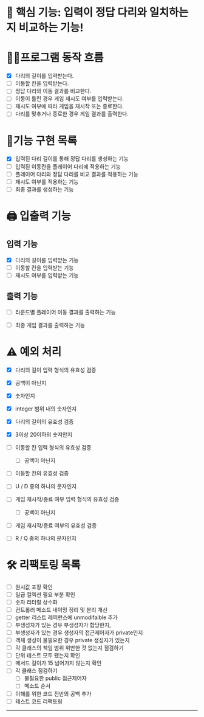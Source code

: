 # 📌 핵심 기능: 입력이 정답 다리와 일치하는지 비교하는 기능!

# 👩‍💻프로그램 동작 흐름
- [x] 다리의 길이를 입력받는다. 
- [ ] 이동할 칸을 입력받는다.
- [ ] 정답 다리와 이동 결과를 비교한다.
- [ ] 이동이 틀린 경우 게임 재시도 여부를 입력받는다.
- [ ] 재시도 여부에 따라 게임을 재시작 또는 종료한다.
- [ ] 다리를 맞추거나 종료한 경우 게임 결과를 출력한다.

# 📝기능 구현 목록
- [x] 입력된 다리 길이를 통해 정답 다리를 생성하는 기능 
- [ ] 입력된 이동칸을 플레이어 다리에 적용하는 기능
- [ ] 플레이어 다리와 정답 다리를 비교 결과를 적용하는 기능
- [ ] 재시도 여부를 적용하는 기능
- [ ] 최종 결과를 생성하는 기능

# 🖨️ 입출력 기능

## 입력 기능

- [x] 다리의 길이를 입력받는 기능 
- [ ] 이동할 칸을 입력받는 기능 
- [ ] 재시도 여부를 입력받는 기능 

## 출력 기능

- [ ] 라운드별 플레이어 이동 결과를 출력하는 기능 
- [ ] 최종 게임 결과를 출력하는 기능 


#  ⚠️ 예외 처리
- [x]  다리의 길이 입력 형식의 유효성 검증
  - [x] 공백이 아닌지
  - [x] 숫자인지
  - [x] integer 범위 내의 숫자인지

- [x]  다리의 길이의 유효성 검증
  - [x] 3이상 20이하의 숫저안지

- [ ] 이동할 칸 입력 형식의 유효성 검증
  - [ ] 공백이 아닌지

- [ ]  이동할 칸의 유효성 검증
  - [ ] U / D 중의 하나의 문자인지
 

- [ ] 게임 재시작/종료 여부 입력 형식의 유효성 검증
  - [ ] 공백이 아닌지

- [ ]  게임 재시작/종료 여부의 유효성 검증
  - [ ] R / Q 중의 하나의 문자인지
 

# 🛠 리팩토링 목록
- [ ] 원시값 포장 확인
- [ ] 일급 컬렉션 필요 부분 확인
- [ ] 숫자 리터럴 상수화
- [ ] 컨트롤러 메소드 네이밍 정리 및 분리 개선
- [ ] getter 리스트 레퍼런스에 unmodifaible 추가
- [ ] 부생성자가 있는 경우 부생성자가 합당한지,
- [ ] 부생성자가 있는 경우 생성자의 접근제어자가 private인지
- [ ] 객체 생성이 불필요한 경우 private 생성자가 있는지
- [ ] 각 클래스의 책임 범위 위반한 것 없는지 점검하기
- [ ] 단위 테스트 모두 됐는지 확인
- [ ] 메서드 길이가 15 넘어가지 않는지 확인
- [ ] 각 클래스 점검하기
    - [ ] 불필요한 public 접근제어자
    - [ ] 메소드 순서
- [ ] 이해를 위한 코드 전반의 공백 추가
- [ ] 테스트 코드 리팩토링
---- 